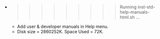 * >>>>>>>>> Running inst-std-help-manuals-html.sh ...
  * Add user & developer manuals in Help menu.
  * Disk size = 2860252K. Space Used = 72K.
